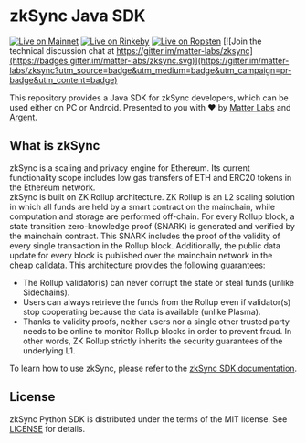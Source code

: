# zkSync Java SDK

[![Live on Mainnet](https://img.shields.io/badge/wallet-Live%20on%20Mainnet-blue)](https://wallet.zksync.io)
[![Live on Rinkeby](https://img.shields.io/badge/wallet-Live%20on%20Rinkeby-blue)](https://rinkeby.zksync.io)
[![Live on Ropsten](https://img.shields.io/badge/wallet-Live%20on%20Ropsten-blue)](https://ropsten.zksync.io)
[![Join the technical discussion chat at https://gitter.im/matter-labs/zksync](https://badges.gitter.im/matter-labs/zksync.svg)](https://gitter.im/matter-labs/zksync?utm_source=badge&utm_medium=badge&utm_campaign=pr-badge&utm_content=badge)

This repository provides a Java SDK for zkSync developers, which can be used either on PC or Android.
Presented to you with ❤️ by [Matter Labs](https://matter-labs.io/) and [Argent](https://www.argent.xyz/).

## What is zkSync

zkSync is a scaling and privacy engine for Ethereum. Its current functionality scope includes low gas transfers of ETH
and ERC20 tokens in the Ethereum network.  
zkSync is built on ZK Rollup architecture. ZK Rollup is an L2 scaling solution in which all funds are held by a smart
contract on the mainchain, while computation and storage are performed off-chain. For every Rollup block, a state
transition zero-knowledge proof (SNARK) is generated and verified by the mainchain contract. This SNARK includes the
proof of the validity of every single transaction in the Rollup block.
Additionally, the public data update for every block is published over the mainchain network in the cheap calldata.
This architecture provides the following guarantees:

- The Rollup validator(s) can never corrupt the state or steal funds (unlike Sidechains).  
- Users can always retrieve the funds from the Rollup even if validator(s) stop cooperating because the data is available (unlike Plasma).
- Thanks to validity proofs, neither users nor a single other trusted party needs to be online to monitor Rollup blocks in order to prevent fraud.
In other words, ZK Rollup strictly inherits the security guarantees of the underlying L1.

To learn how to use zkSync, please refer to the [zkSync SDK documentation](https://zksync.io/sdk/python/).

## License

zkSync Python SDK is distributed under the terms of the MIT license.
See  [LICENSE](LICENSE) for details.